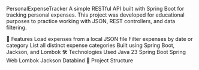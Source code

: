 PersonalExpenseTracker
A simple RESTful API built with Spring Boot for tracking personal expenses.
This project was developed for educational purposes to practice working with JSON, REST controllers, and data filtering.

🚀 Features
Load expenses from a local JSON file
Filter expenses by date or category
List all distinct expense categories
Built using Spring Boot, Jackson, and Lombok
🛠️ Technologies Used
Java 23
Spring Boot
Spring Web
Lombok
Jackson Databind
📁 Project Structure
